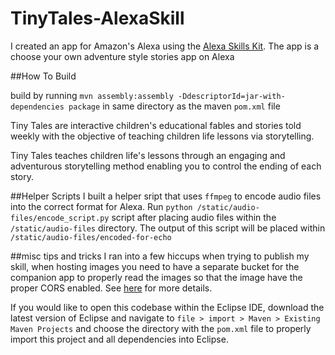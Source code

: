 # TinyTales-AlexaSkill
I created an app for Amazon's Alexa using the [Alexa Skills Kit](https://developer.amazon.com/public/solutions/alexa/alexa-skills-kit). The app is a choose your own adventure style stories app on Alexa

##How To Build

build by running `mvn assembly:assembly -DdescriptorId=jar-with-dependencies package` in same directory as the maven `pom.xml` file


Tiny Tales are interactive children's educational fables and stories told weekly with the objective of teaching children life lessons via storytelling.

Tiny Tales teaches children life's lessons through an engaging and adventurous storytelling method enabling you to control the ending of each story.


##Helper Scripts
I built a helper sript that uses `ffmpeg` to encode audio files into the correct format for Alexa. Run `python /static/audio-files/encode_script.py` script after placing audio files within the `/static/audio-files` directory. The output of this script will be placed within `/static/audio-files/encoded-for-echo`

##misc tips and tricks
I ran into a few hiccups when trying to publish my skill, when hosting images you need to have a separate bucket for the companion app to properly read the images so that the image have the proper CORS enabled. See [here](https://developer.amazon.com/public/solutions/alexa/alexa-skills-kit/docs/providing-home-cards-for-the-amazon-alexa-app) for more details.

If you would like to open this codebase within the Eclipse IDE, download the latest version of Eclipse and navigate to `file > import > Maven > Existing Maven Projects` and choose the directory with the `pom.xml` file to properly import this project and all dependencies into Eclipse.
